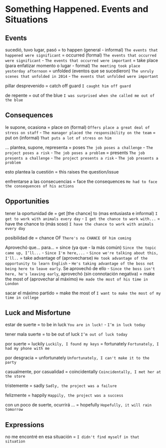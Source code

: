# Something Happened. Events and Situations


## Events

sucedió, tuvo lugar, pasó
    = to happen (general - informal) `The events that happened were significant`
    = occurred (formal) `The events that occurred were significant` - `The events that occurred were important`
    = take place (para enfatizar momento o lugar - formal) `The meeting took place yesterday afternoon`
    = unfolded (eventos que se sucedieron) `The unruly scenes that unfolded in 2014` - `The events that unfolded were important`

pillar desprevenido
    = catch off guard `I caught him off guard`

de repente = out of the blue `I was surprised when she called me out of the blue`

## Consequences

le supone, ocasiona
    = place on (formal) `Offers place a great deal of stress on staff` - `The manager placed the responsibility on the team`
    = put on (informal) `That puts a lot of stress on him`

... plantea, supone, representa
    = poses `The job poses a challenge` - `The project poses a risk` - `The job poses a problem`
    = presents `The job presents a challenge` - `The project presents a risk` - `The job presents a problem`

esto plantea la cuestión
    = this raises the question/issue

enfrentarse a las consecuencias = face the consequences `He had to face the consequences of his actions`

## Opportunities

tener la oportunidad de
    = get [the chance] to (mas entusiasta e informal) `I get to work with animals every day` - `I get the chance to work with...`
    = have the chance to (más soso) `I have the chance to work with animals every day`

posibilidad de
    = chance OF `There's no CHANCE OF him coming`

Aprovechó que... para...
    = since (ya que - la más común) `Since the topic came up, I’ll...` - `Since I'm here,...` - `Since we're talking about this, I'll..`
    = take advantage of <sthing> (aprovecharse) `He took advantage of the opportunity to learn English`
        - `He's taking advantage of the boss not being here to leave early`. Se aprovechó de ello
        - `Since the boss isn't here, he's leaving early`, aprovechó (sin connotación negativa)
    = make the most of <sthing> (aprovechar al máximo) `He made the most of his time in London`

sacar el máximo partido = make the most of `I want to make the most of my time in college`


## Luck and Misfortune

estar de suerte = to be in luck `You are in luck!` - `I’m in luck today`

tener mala suerte = to be out of luck `I’m out of luck today`


por suerte
    = luckily `Luckily, I found my keys`
    = fortunately `Fortunately, I had my phone with me`

por desgracia
    = unfortunately `Unfortunately, I can't make it to the party`

casualmente, por casualidad
    = coincidentally `Coincidentally, I met her at the store`

tristemente
    = sadly `Sadly, the project was a failure`

felizmente
    = happily `Happily, the project was a success`

con un poco de suerte, ocurrirá ...
    = hopefully `Hopefully, it will rain tomorrow`


## Expressions

no me encontré en esa situación
    = `I didn't find myself in that situation`
